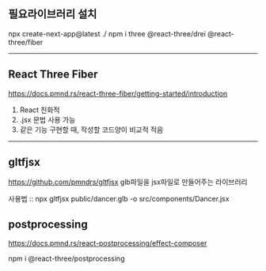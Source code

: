 ## 필요라이브러리 설치

npx create-next-app@latest ./
npm i three @react-three/drei @react-three/fiber

---

## React Three Fiber

https://docs.pmnd.rs/react-three-fiber/getting-started/introduction

1. React 친화적
2. .jsx 문법 사용 가능
3. 같은 기능 구현할 때, 작성할 코드양이 비교적 적음

---

## gltfjsx

https://github.com/pmndrs/gltfjsx
glb파일을 jsx파일로 만들어주는 라이브러리

사용법 :: npx gltfjsx public/dancer.glb -o src/components/Dancer.jsx

## postprocessing

https://docs.pmnd.rs/react-postprocessing/effect-composer

npm i @react-three/postprocessing
